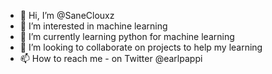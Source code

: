 - 👋 Hi, I’m @SaneClouxz
- 👀 I’m interested in machine learning
- 🌱 I’m currently learning python for machine learning
- 💞️ I’m looking to collaborate on projects to help my learning 
- 📫 How to reach me - on Twitter @earlpappi

<!---
SaneClouxz/SaneClouxz is a ✨ special ✨ repository because its `README.md` (this file) appears on your GitHub profile.
You can click the Preview link to take a look at your changes.
--->
